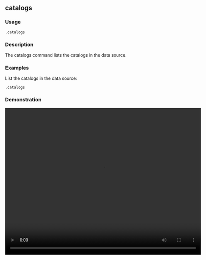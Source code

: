 ## catalogs

### Usage

```text
.catalogs
```

### Description

The catalogs command lists the catalogs in the data source.

### Examples

List the catalogs in the data source:

```text
.catalogs
```

### Demonstration

<video width="640" height="480" controls>
  <source src="./demo.webm" type="video/webm">
  Your browser does not support the video tag.
</video>
